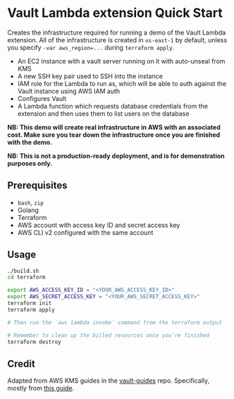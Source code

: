 # Vault Lambda extension Quick Start

Creates the infrastructure required for running a demo of the Vault Lambda extension.
All of the infrastructure is created in `us-east-1` by default, unless you
specify `-var aws_region=...` during `terraform apply`.

* An EC2 instance with a vault server running on it with auto-unseal from KMS
* A new SSH key pair used to SSH into the instance
* IAM role for the Lambda to run as, which will be able to auth against the Vault instance using AWS IAM auth
* Configures Vault
* A Lambda function which requests database credentials from the extension and then uses them to list users on the database

**NB: This demo will create real infrastructure in AWS with an associated
cost. Make sure you tear down the infrastructure once you are finished with
the demo.**

**NB: This is not a production-ready deployment, and is for demonstration
purposes only.**

## Prerequisites

* `bash`, `zip`
* Golang
* Terraform
* AWS account with access key ID and secret access key
* AWS CLI v2 configured with the same account

## Usage

```bash
./build.sh
cd terraform

export AWS_ACCESS_KEY_ID = "<YOUR_AWS_ACCESS_KEY_ID>"
export AWS_SECRET_ACCESS_KEY = "<YOUR_AWS_SECRET_ACCESS_KEY>"
terraform init
terraform apply

# Then run the `aws lambda invoke` command from the terraform output

# Remember to clean up the billed resources once you're finished
terraform destroy
```

## Credit

Adapted from AWS KMS guides in the [vault-guides](https://github.com/hashicorp/vault-guides) repo.
Specifically, mostly from [this guide](https://learn.hashicorp.com/tutorials/vault/agent-aws).
